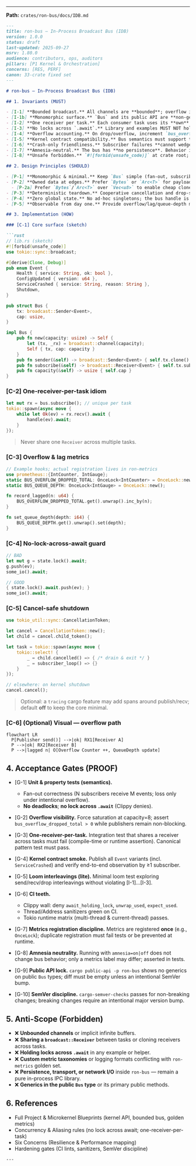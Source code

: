 
---

**Path:** `crates/ron-bus/docs/IDB.md`

````markdown
---
title: ron-bus — In-Process Broadcast Bus (IDB)
version: 1.0.0
status: draft
last-updated: 2025-09-27
msrv: 1.80.0
audience: contributors, ops, auditors
pillars: [P1 Kernel & Orchestration]
concerns: [RES, PERF]
canon: 33-crate fixed set
---

# ron-bus — In-Process Broadcast Bus (IDB)

## 1. Invariants (MUST)

- [I-1] **Bounded broadcast.** All channels are **bounded**; overflow is **lossy** and **observable** via metrics. Bus operations must not block kernel-critical paths.
- [I-1b] **Monomorphic surface.** `Bus` and its public API are **non-generic** and stable; no generic parameters in public types or trait bounds.
- [I-2] **One receiver per task.** Each consumer task uses its **own** `broadcast::Receiver`. Sharing a receiver across tasks is forbidden.
- [I-3] **No locks across `.await`.** Library and examples MUST NOT hold any lock across `.await`, especially on supervisory/hot paths.
- [I-4] **Overflow accounting.** On drop/overflow, increment `bus_overflow_dropped_total` and expose lag/queue depth signals; never panic in steady state.
- [I-5] **Kernel contract compatibility.** Bus semantics must support the frozen kernel API that re-exports `Bus` and emits `KernelEvent::*` without API drift.
- [I-6] **Crash-only friendliness.** Subscriber failures **cannot wedge publishers**; backpressure remains bounded and observable; the bus never performs blocking I/O.
- [I-7] **Amnesia-neutral.** The bus has **no persistence**. Behavior is identical with amnesia on/off; only metrics may include an `amnesia` label. (Aligns with Micronode RAM-only default.)
- [I-8] **Unsafe forbidden.** `#![forbid(unsafe_code)]` at crate root; CI denies `await_holding_lock`, `unwrap_used`, `expect_used`.

## 2. Design Principles (SHOULD)

- [P-1] **Monomorphic & minimal.** Keep `Bus` simple (fan-out, subscribe, capacity helpers) and avoid runtime coupling. Integrate with `ron-metrics` but don’t redefine metric taxonomies.
- [P-2] **Owned data at edges.** Prefer `Bytes` or `Arc<T>` for payloads; never borrow stack buffers into async loops.  
  - [P-2a] Prefer `Bytes`/`Arc<T>` over `Vec<u8>` to enable cheap clones and reduce reallocations under fan-out (zero-copy where possible).
- [P-3] **Deterministic teardown.** Cooperative cancellation and drop-safe constructs ensure subscribers exit cleanly on kernel shutdown.
- [P-4] **Zero global state.** No ad-hoc singletons; the bus handle is passed or cloned explicitly.
- [P-5] **Observable from day one.** Provide overflow/lag/queue-depth metrics so `/readyz` can degrade before collapse.

## 3. Implementation (HOW)

### [C-1] Core surface (sketch)

```rust
// lib.rs (sketch)
#![forbid(unsafe_code)]
use tokio::sync::broadcast;

#[derive(Clone, Debug)]
pub enum Event {
    Health { service: String, ok: bool },
    ConfigUpdated { version: u64 },
    ServiceCrashed { service: String, reason: String },
    Shutdown,
}

pub struct Bus {
    tx: broadcast::Sender<Event>,
    cap: usize,
}

impl Bus {
    pub fn new(capacity: usize) -> Self {
        let (tx, _rx) = broadcast::channel(capacity);
        Self { tx, cap: capacity }
    }
    pub fn sender(&self) -> broadcast::Sender<Event> { self.tx.clone() }
    pub fn subscribe(&self) -> broadcast::Receiver<Event> { self.tx.subscribe() }
    pub fn capacity(&self) -> usize { self.cap }
}
````

### [C-2] One-receiver-per-task idiom

```rust
let mut rx = bus.subscribe(); // unique per task
tokio::spawn(async move {
    while let Ok(ev) = rx.recv().await {
        handle(ev).await;
    }
});
```

> Never share one `Receiver` across multiple tasks.

### [C-3] Overflow & lag metrics

```rust
// Example hooks; actual registration lives in ron-metrics
use prometheus::{IntCounter, IntGauge};
static BUS_OVERFLOW_DROPPED_TOTAL: OnceLock<IntCounter> = OnceLock::new();
static BUS_QUEUE_DEPTH: OnceLock<IntGauge> = OnceLock::new();

fn record_lagged(n: u64) {
    BUS_OVERFLOW_DROPPED_TOTAL.get().unwrap().inc_by(n);
}

fn set_queue_depth(depth: i64) {
    BUS_QUEUE_DEPTH.get().unwrap().set(depth);
}
```

### [C-4] No-lock-across-await guard

```rust
// BAD
let mut g = state.lock().await;
g.push(ev);
some_io().await;

// GOOD
{ state.lock().await.push(ev); }
some_io().await;
```

### [C-5] Cancel-safe shutdown

```rust
use tokio_util::sync::CancellationToken;

let cancel = CancellationToken::new();
let child = cancel.child_token();

let task = tokio::spawn(async move {
    tokio::select! {
        _ = child.cancelled() => { /* drain & exit */ }
        _ = subscriber_loop() => {}
    }
});

// elsewhere: on kernel shutdown
cancel.cancel();
```

> Optional: a `tracing` cargo feature may add spans around publish/recv; default **off** to keep the core minimal.

### [C-6] (Optional) Visual — overflow path

```mermaid
flowchart LR
  P[Publisher send()] -->|ok| RX1[Receiver A]
  P -->|ok| RX2[Receiver B]
  P -->|lagged n| O[Overflow Counter ++, QueueDepth update]
```

## 4. Acceptance Gates (PROOF)

* [G-1] **Unit & property tests (semantics).**

  * Fan-out correctness (N subscribers receive M events; loss only under intentional overflow).
  * **No deadlocks**; **no lock across `.await`** (Clippy denies).
* [G-2] **Overflow visibility.** Force saturation at capacity=8; assert `bus_overflow_dropped_total > 0` while publishers remain non-blocking.
* [G-3] **One-receiver-per-task.** Integration test that shares a receiver across tasks must fail (compile-time or runtime assertion). Canonical pattern test must pass.
* [G-4] **Kernel contract smoke.** Publish all `Event` variants (incl. `ServiceCrashed`) and verify end-to-end observation by ≥1 subscriber.
* [G-5] **Loom interleavings (lite).** Minimal loom test exploring send/recv/drop interleavings without violating [I-1]…[I-3].
* [G-6] **CI teeth.**

  * Clippy wall: deny `await_holding_lock`, `unwrap_used`, `expect_used`.
  * Thread/Address sanitizers green on CI.
  * Tokio runtime matrix (multi-thread & current-thread) passes.
* [G-7] **Metrics registration discipline.** Metrics are registered **once** (e.g., `OnceLock`); duplicate registration must fail tests or be prevented at runtime.
* [G-8] **Amnesia neutrality.** Running with `amnesia=on|off` does not change bus behavior; only a metrics label may differ; asserted in tests.
* [G-9] **Public API lock.** `cargo public-api -p ron-bus` shows no generics on public `Bus` types; diff must be empty unless an intentional SemVer bump.
* [G-10] **SemVer discipline.** `cargo-semver-checks` passes for non-breaking changes; breaking changes require an intentional major version bump.

## 5. Anti-Scope (Forbidden)

* ❌ **Unbounded channels** or implicit infinite buffers.
* ❌ **Sharing a `broadcast::Receiver`** between tasks or cloning receivers across tasks.
* ❌ **Holding locks across `.await`** in any example or helper.
* ❌ **Custom metric taxonomies** or logging formats conflicting with `ron-metrics` golden set.
* ❌ **Persistence, transport, or network I/O** inside `ron-bus` — remain a pure in-process IPC library.
* ❌ **Generics in the public `Bus` type** or its primary public methods.

## 6. References

* Full Project & Microkernel Blueprints (kernel API, bounded bus, golden metrics)
* Concurrency & Aliasing rules (no lock across await; one-receiver-per-task)
* Six Concerns (Resilience & Performance mapping)
* Hardening gates (CI lints, sanitizers, SemVer discipline)

```
---
